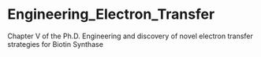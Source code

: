 # Engineering_Electron_Transfer
Chapter V of the Ph.D.
Engineering and discovery of novel electron transfer strategies for Biotin Synthase
